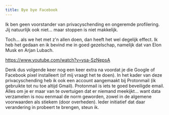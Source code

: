 ```yaml
---
title: Bye bye Facebook
---
```


Ik ben geen voorstander van privacyschending en ongeremde profilering. Jij natuurlijk ook niet… maar stoppen is niet makkelijk.

Toch… als we het met z'n allen doen, dan heeft het wel degelijk effect. Ik heb het gedaan en ik bevind me in goed gezelschap, namelijk dat van Elon Musk en Arjan Lubach.

https://www.youtube.com/watch?v=ysa-SzNepsA

Denk dus volgende keer nog een keer extra na voordat je die Google of Facebook pixel installeert (of mij vraagt het te doen). In het kader van deze privacyschending heb ik ook een account aangemaakt bij Protonmail (ik gebruikte tot nu toe altijd Gmail). Protonmail is iets te goed beveiligde email. Alles om je er maar van te overtuigen dat er niemand meekijkt… want data verzamelen is nou eenmaal de norm geworden, zowel in de algemene voorwaarden als stiekem (door overheden). Ieder initiatief dat daar verandering in probeert te brengen, steun ik.
